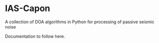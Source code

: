 IAS-Capon
=========

A collection of DOA algorithms in Python for processing of passive seismic noise


Documentation to follow here.
